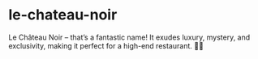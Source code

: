 # le-chateau-noir
Le Château Noir – that’s a fantastic name! It exudes luxury, mystery, and exclusivity, making it perfect for a high-end restaurant. 🍷✨
